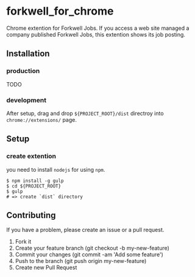 # forkwell_for_chrome

Chrome extention for Forkwell Jobs. If you access a web site managed a company published Forkwell Jobs, this extention shows its job posting.

## Installation

### production

TODO

### development

After setup, drag and drop `${PROJECT_ROOT}/dist` directroy into `chrome://extensions/` page.

## Setup

### create extention

you need to install `nodejs` for using `npm`.

```
$ npm install -g gulp
$ cd ${PROJECT_ROOT}
$ gulp
# => create `dist` directory
```

## Contributing

If you have a problem, please create an issue or a pull request.

1. Fork it
1. Create your feature branch (git checkout -b my-new-feature)
1. Commit your changes (git commit -am 'Add some feature')
1. Push to the branch (git push origin my-new-feature)
1. Create new Pull Request
